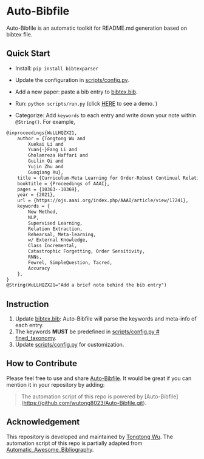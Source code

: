 # Auto-Bibfile
Auto-Bibfile is an automatic toolkit for README.md generation based on bibtex file.

## Quick Start
- Install: 
```pip install bibtexparser```
  
- Update the configuration in [scripts/config.py](https://github.com/wutong8023/Auto-Bibfile/blob/master/scripts/config.py).

- Add a new paper: 
paste a bib entry to [bibtex.bib](https://github.com/wutong8023/Auto-Bibfile/blob/master/bibtex.bib).

- Run: 
```python scripts/run.py```  (click [HERE](https://github.com/wutong8023/Auto-Bibfile/tree/master/your_topic4all) to see a demo.
)

- Categorize:
Add ```keywords``` to each entry and write down your note within ```@String()```. For example,

```latex
@inproceedings{WuLLHQZX21,
    author = {Tongtong Wu and
        Xuekai Li and
        Yuan{-}Fang Li and
        Gholamreza Haffari and
        Guilin Qi and
        Yujin Zhu and
        Guoqiang Xu},
    title = {Curriculum-Meta Learning for Order-Robust Continual Relation Extraction},
    booktitle = {Proceedings of AAAI},
    pages = {10363--10369},
    year = {2021},
    url = {https://ojs.aaai.org/index.php/AAAI/article/view/17241},
    keywords = {
        New Method,
        NLP,
        Supervised Learning,
        Relation Extraction,
        Rehearsal, Meta-learning,
        w/ External Knowledge,
        Class Incremental,
        Catastrophic Forgetting, Order Sensitivity,
        RNNs,
        Fewrel, SimpleQuestion, Tacred,
        Accuracy
    },
}
@String(WuLLHQZX21="Add a brief note behind the bib entry")
```

## Instruction
1. Update [bibtex.bib](https://github.com/wutong8023/Auto-Bibfile/blob/master/bibtex.bib): Auto-Bibfile will parse the keywords and meta-info of each entry.
2. The keywords **MUST** be predefined in [scripts/config.py # fined_taxonomy](https://github.com/wutong8023/Auto-Bibfile/tree/master/scripts/config.py#L20-L73).
3. Update [scripts/config.py](https://github.com/wutong8023/Auto-Bibfile/blob/master/scripts/utils.py) for customization.

## How to Contribute
Please feel free to use and share [Auto-Bibfile](https://github.com/wutong8023/Auto-Bibfile.git). It would be great 
if you can mention it in your repository by adding:
> The automation script of this repo is powered by \[Auto-Bibfile\](https://github.com/wutong8023/Auto-Bibfile.git).

## Acknowledgement
This repository is developed and maintained by [Tongtong Wu](https://wutong8023.site). The automation script of this repo is partially adapted from [Automatic_Awesome_Bibliography](https://github.com/TLESORT/Automatic_Awesome_Bibliography).
